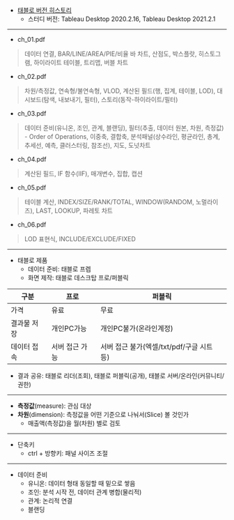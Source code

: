 * [태블로 버전 히스토리](https://www.tableau.com/ko-kr/products/all-features)  
  * 스터디 버전: Tableau Desktop 2020.2.16, Tableau Desktop 2021.2.1
---
* ch_01.pdf
> 데이터 연결, BAR/LINE/AREA/PIE/비율 바 차트, 산점도, 박스플랏, 히스토그램, 하이라이트 테이블, 트리맵, 버블 차트   
* ch_02.pdf  
> 차원/측정값, 연속형/불연속형, VLOD, 계산된 필드(행, 집계, 테이블, LOD), 대시보드(탐색, 내보내기, 필터), 스토리(동작-하이라이트/필터)  
* ch_03.pdf  
> 데이터 준비(유니온, 조인, 관계, 블랜딩), 필터(추출, 데이터 원본, 차원, 측정값) - Order of Operations, 이중축, 결합축, 분석패널(상수라인, 평균라인, 총계, 추세선, 예측, 클러스터링, 참조선), 지도, 도넛차트  
* ch_04.pdf  
> 계산된 필드, IF 함수(IIF), 매개변수, 집합, 캡션  
* ch_05.pdf  
> 테이블 계산, INDEX/SIZE/RANK/TOTAL, WINDOW(RANDOM, 노멀라이즈), LAST, LOOKUP, 파레토 차트  
* ch_06.pdf  
> LOD 표현식, INCLUDE/EXCLUDE/FIXED    

---
* 태블로 제품  
  * 데이터 준비: 태블로 프렙   
  * 화면 제작: 태블로 데스크탑 프로/퍼블릭  

|구분|프로|퍼블릭| 
|---|---|---|
|가격|유료|무료|
|결과물 저장|개인PC가능|개인PC불가(온라인계정)|
|데이터 접속|서버 접근 가능|서버 접근 불가(엑셀/txt/pdf/구글 시트 등)|

  * 결과 공유: 태블로 리더(조회), 태블로 퍼블릭(공개), 태블로 서버/온라인(커뮤니티/권한)       
---
* **측정값**(measure): 관심 대상  
* **차원**(dimension): 측정값을 어떤 기준으로 나눠서(Slice) 볼 것인가   
  * 매출액(측정값)을 월(차원) 별로 검토  
---
* 단축키  
  * ctrl + 방향키: 패널 사이즈 조절    
---
* 데이터 준비  
  * 유니온: 데이터 형태 동일할 때 밑으로 쌓음  
  * 조인: 분석 시작 전, 데이터 관계 병합(물리적)   
  * 관계: 논리적 연결  
  * 블랜딩  